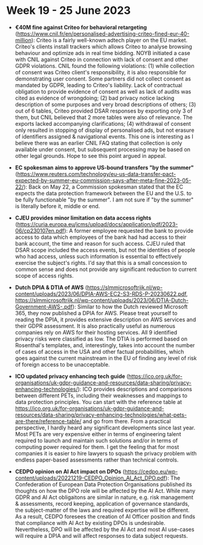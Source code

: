 # Week 19 - 25 June 2023

- **€40M fine against Criteo for behavioral retargeting** (https://www.cnil.fr/en/personalised-advertising-criteo-fined-eur-40-million): Criteo is a fairly well-known adtech player on the EU market. Criteo's clients install trackers which allows Criteo to analyse browsing behaviour and optimize ads in real time bidding. NOYB initiated a case with CNIL against Criteo in connection with lack of consent and other GDPR violations. CNIL found the following violations: (1) while collection of consent was Criteo client's responsibility, it is also responsible for demonstrating user consent. Some partners did not collect consent as mandated by GDPR, leading to Criteo's liability. Lack of contractual obligation to provide evidence of consent as well as lack of audits was cited as evidence of wrongdoing; (2) bad privacy notice lacking description of some purposes and very broad descriptions of others; (3) out of 6 tables, Criteo provided DSAR responses by exporting only 3 of them, but CNIL believed that 2 more tables were also of relevance. The exports lacked accompanying clarifications; (4) withdrawal of consent only resulted in stopping of display of personalised ads, but not erasure of identifiers assigned & navigational events. This one is interesting as I believe there was an earlier CNIL FAQ stating that collection is only available under consent, but subsequent processing may be based on other legal grounds. Hope to see this point argued in appeal. 

- **EC spokesman aims to approve US-bound transfers "by the summer"** (https://www.reuters.com/technology/eu-us-data-transfer-pact-expected-by-summer-eu-commission-says-after-meta-fine-2023-05-22/): Back on May 22, a Commission spokesman stated that the EC expects the data protection framework between the EU and the U.S. to be fully functionable "by the summer". I am not sure if "by the summer" is literally before it, middle or end.

- **CJEU provides minor limitation on data access rights** (https://curia.europa.eu/jcms/upload/docs/application/pdf/2023-06/cp230107en.pdf): A former employee requested the bank to provide access to data which employees of the bank had had access to their bank account, the time and reason for such access. CJEU ruled that DSAR scope included the access events, but not the identities of people who had access, unless such information is essential to effectively exercise the subject's rights. I'd say that this is a small concession to common sense and does not provide any significant reduction to current scope of access rights.

- **Dutch DPIA & DTIA of AWS** (https://slmmicrosoftrijk.nl/wp-content/uploads/2023/06/DPIA-AWS-EC2-S3-RDS-P-20230622.pdf, https://slmmicrosoftrijk.nl/wp-content/uploads/2023/06/DTIA-Dutch-Government-AWS-.pdf): Similar to how the Dutch reviewed Microsoft 365, they now published a DPIA for AWS. Please treat yourself to reading the DPIA, it provides extensive description on AWS services and their GDPR assessment. It is also practically useful as numerous companies rely on AWS for their hosting services. All 9 identified privacy risks were classified as low. The DTIA is performed based on Rosenthal's templates, and, interestingly, takes into account the number of cases of access in the USA and other factual probabilities, which goes against the current mainstream in the EU of finding any level of risk of foreign access to be unacceptable. 

- **ICO updated privacy enhancing tech guide** (https://ico.org.uk/for-organisations/uk-gdpr-guidance-and-resources/data-sharing/privacy-enhancing-technologies/): ICO provides descriptions and comparisons between different PETs, including their weaknesses and mappings to data protection principles. You can start with the reference table at https://ico.org.uk/for-organisations/uk-gdpr-guidance-and-resources/data-sharing/privacy-enhancing-technologies/what-pets-are-there/reference-table/ and go from there. From a practical perspective, I hardly heard any significant developments since last year. Most PETs are very expensive either in terms of engineering talent required to launch and maintain such solutions and/or in terms of computing power required for them. I get the feeling that for most companies it is easier to hire lawyers to squash the privacy problem with endless paper-based assessments rather than technical controls.

- **CEDPO opinion on AI Act impact on DPOs** (https://cedpo.eu/wp-content/uploads/20221219-CEDPO_Opinion_AI_Act_DPO.pdf): The Confederation of European Data Protection Organisations published its thoughts on how the DPO role will be affected by the AI Act. While many GDPR and AI Act obligaitons are similar in nature, e.g. risk management & assessments, record keeping, application of governance standards, the subject-matter of the laws and required expertise will be different. As a result, CEDPO foresees the creation of AI Officer position and finds that compliance with AI Act by existing DPOs is undesirable. Nevertheless, DPO will be affected by the AI Act and most AI use-cases will require a DPIA and will affect responses to data subject requests. 